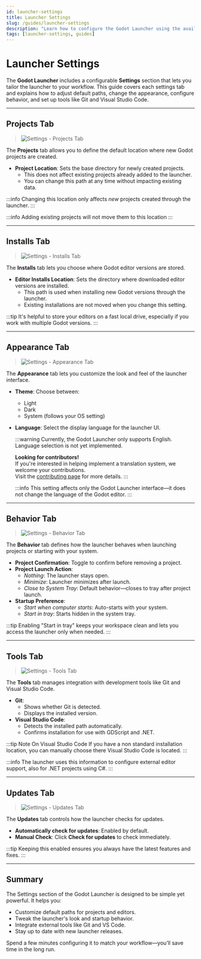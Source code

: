 ```yaml
---
id: launcher-settings
title: Launcher Settings
slug: /guides/launcher-settings
description: "Learn how to configure the Godot Launcher using the available settings tabs, including project locations, editor installs, appearance, behavior, tools, and update preferences."
tags: [launcher-settings, guides]
---
```


# Launcher Settings

The **Godot Launcher** includes a configurable **Settings** section that lets you tailor the launcher to your workflow. This guide covers each settings tab and explains how to adjust default paths, change the appearance, configure behavior, and set up tools like Git and Visual Studio Code.

---

## Projects Tab

> ![Settings - Projects Tab](/img/launcher-settings-projects-ui.webp)

The **Projects** tab allows you to define the default location where new Godot projects are created.

- **Project Location**: Sets the base directory for newly created projects.
  - This does not affect existing projects already added to the launcher.
  - You can change this path at any time without impacting existing data.

:::info
Changing this location only affects _new_ projects created through the launcher.
:::

:::info
Adding existing projects will not move them to this location
:::

---

## Installs Tab

> ![Settings - Installs Tab](/img/launcher-settings-installs-ui.webp)

The **Installs** tab lets you choose where Godot editor versions are stored.

- **Editor Installs Location**: Sets the directory where downloaded editor versions are installed.
  - This path is used when installing new Godot versions through the launcher.
  - Existing installations are not moved when you change this setting.

:::tip
It's helpful to store your editors on a fast local drive, especially if you work with multiple Godot versions.
:::

---

## Appearance Tab

> ![Settings - Appearance Tab](/img/launcher-settings-appearance-ui.webp)

The **Appearance** tab lets you customize the look and feel of the launcher interface.

- **Theme**: Choose between:

  - Light
  - Dark
  - System (follows your OS setting)

- **Language**: Select the display language for the launcher UI.

  :::warning
  Currently, the Godot Launcher only supports English. Language selection is not yet implemented.

  **Looking for contributors!**  
  If you're interested in helping implement a translation system, we welcome your contributions.  
  Visit the [contributing page](https://godotlauncher.org/contribute) for more details.
  :::

  :::info
  This setting affects only the Godot Launcher interface—it does not change the language of the Godot editor.
  :::

---

## Behavior Tab

> ![Settings - Behavior Tab](/img/launcher-settings-behavior-ui.webp)

The **Behavior** tab defines how the launcher behaves when launching projects or starting with your system.

- **Project Confirmation**: Toggle to confirm before removing a project.
- **Project Launch Action**:
  - _Nothing_: The launcher stays open.
  - _Minimize_: Launcher minimizes after launch.
  - _Close to System Tray_: Default behavior—closes to tray after project launch.
- **Startup Preference**:
  - _Start when computer starts_: Auto-starts with your system.
  - _Start in tray_: Starts hidden in the system tray.

:::tip
Enabling "Start in tray" keeps your workspace clean and lets you access the launcher only when needed.
:::

---

## Tools Tab

> ![Settings - Tools Tab](/img/launcher-settings-tools-ui.webp)

The **Tools** tab manages integration with development tools like Git and Visual Studio Code.

- **Git**:
  - Shows whether Git is detected.
  - Displays the installed version.
- **Visual Studio Code**:
  - Detects the installed path automatically.
  - Confirms installation for use with GDScript and .NET.

:::tip Note On Visual Studio Code
If you have a non standard installation location, you can manually choose there Visual Studio Code is located.
:::

:::info
The launcher uses this information to configure external editor support, also for .NET projects using C#.
:::

---

## Updates Tab

> ![Settings - Updates Tab](/img/launcher-settings-updates-ui.webp)

The **Updates** tab controls how the launcher checks for updates.

- **Automatically check for updates**: Enabled by default.
- **Manual Check**: Click **Check for updates** to check immediately.

:::tip
Keeping this enabled ensures you always have the latest features and fixes.
:::

---

## Summary

The Settings section of the Godot Launcher is designed to be simple yet powerful. It helps you:

- Customize default paths for projects and editors.
- Tweak the launcher's look and startup behavior.
- Integrate external tools like Git and VS Code.
- Stay up to date with new launcher releases.

Spend a few minutes configuring it to match your workflow—you’ll save time in the long run.
